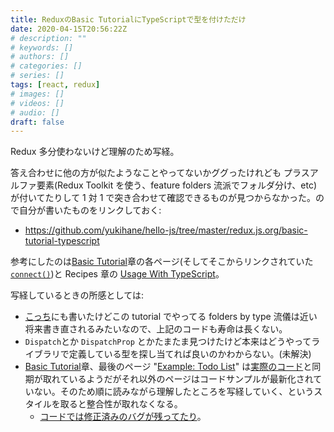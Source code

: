 ```yaml
---
title: ReduxのBasic TutorialにTypeScriptで型を付けただけ
date: 2020-04-15T20:56:22Z
# description: ""
# keywords: []
# authors: []
# categories: []
# series: []
tags: [react, redux]
# images: []
# videos: []
# audio: []
draft: false
---
```


Redux 多分使わないけど理解のため写経。

答え合わせに他の方が似たようなことやってないかググったけれども プラスアルファ要素(Redux Toolkit を使う、feature folders 流派でフォルダ分け、etc)が付いてたりして 1 対 1 で突き合わせて確認できるものが見つからなかった。ので自分が書いたものをリンクしておく:

- https://github.com/yukihane/hello-js/tree/master/redux.js.org/basic-tutorial-typescript

参考にしたのは[Basic Tutorial](https://redux.js.org/basics/basic-tutorial)章の各ページ(そしてそこからリンクされていた[`connect()`](https://react-redux.js.org/api/connect#connect))と Recipes 章の [Usage With TypeScript](https://redux.js.org/recipes/usage-with-typescript)。

写経しているときの所感としては:

- [こっち](https://qiita.com/yukihane/items/c8ff9864925358dbf6cd)にも書いたけどこの tutorial でやってる folders by type 流儀は近い将来書き直されるみたいなので、上記のコードも寿命は長くない。
- `Dispatch`とか `DispatchProp` とかたまたま見つけたけど本来はどうやってライブラリで定義している型を探し当てれば良いのかわからない。(未解決)
- [Basic Tutorial](https://redux.js.org/basics/basic-tutorial)章、最後のページ "[Example: Todo List](https://redux.js.org/basics/example)" は[実際のコード](https://redux.js.org/introduction/examples#todos)と同期が取れているようだがそれ以外のページはコードサンプルが最新化されていない。そのため順に読みながら理解したところを写経していく、というスタイルを取ると整合性が取れなくなる。
  - [コードでは修正済みのバグが残ってたり](https://github.com/reduxjs/redux/pull/3751/files)。
